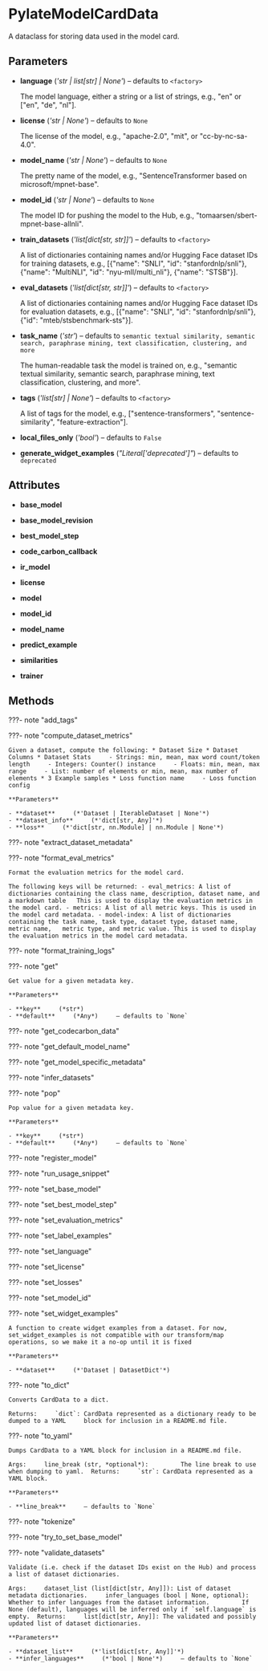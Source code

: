 # PylateModelCardData

A dataclass for storing data used in the model card.



## Parameters

- **language** (*'str | list[str] | None'*) – defaults to `<factory>`

    The model language, either a string or a list of strings, e.g., "en" or ["en", "de", "nl"].

- **license** (*'str | None'*) – defaults to `None`

    The license of the model, e.g., "apache-2.0", "mit", or "cc-by-nc-sa-4.0".

- **model_name** (*'str | None'*) – defaults to `None`

    The pretty name of the model, e.g., "SentenceTransformer based on microsoft/mpnet-base".

- **model_id** (*'str | None'*) – defaults to `None`

    The model ID for pushing the model to the Hub, e.g., "tomaarsen/sbert-mpnet-base-allnli".

- **train_datasets** (*'list[dict[str, str]]'*) – defaults to `<factory>`

    A list of dictionaries containing names and/or Hugging Face dataset IDs for training datasets, e.g., [{"name": "SNLI", "id": "stanfordnlp/snli"}, {"name": "MultiNLI", "id": "nyu-mll/multi_nli"}, {"name": "STSB"}].

- **eval_datasets** (*'list[dict[str, str]]'*) – defaults to `<factory>`

    A list of dictionaries containing names and/or Hugging Face dataset IDs for evaluation datasets, e.g., [{"name": "SNLI", "id": "stanfordnlp/snli"}, {"id": "mteb/stsbenchmark-sts"}].

- **task_name** (*'str'*) – defaults to `semantic textual similarity, semantic search, paraphrase mining, text classification, clustering, and more`

    The human-readable task the model is trained on, e.g., "semantic textual similarity, semantic search, paraphrase mining, text classification, clustering, and more".

- **tags** (*'list[str] | None'*) – defaults to `<factory>`

    A list of tags for the model, e.g., ["sentence-transformers", "sentence-similarity", "feature-extraction"].

- **local_files_only** (*'bool'*) – defaults to `False`

- **generate_widget_examples** (*"Literal['deprecated']"*) – defaults to `deprecated`


## Attributes

- **base_model**

- **base_model_revision**

- **best_model_step**

- **code_carbon_callback**

- **ir_model**

- **license**

- **model**

- **model_id**

- **model_name**

- **predict_example**

- **similarities**

- **trainer**



## Methods

???- note "add_tags"

???- note "compute_dataset_metrics"

    Given a dataset, compute the following: * Dataset Size * Dataset Columns * Dataset Stats     - Strings: min, mean, max word count/token length     - Integers: Counter() instance     - Floats: min, mean, max range     - List: number of elements or min, mean, max number of elements * 3 Example samples * Loss function name     - Loss function config

    **Parameters**

    - **dataset**     (*'Dataset | IterableDataset | None'*)
    - **dataset_info**     (*'dict[str, Any]'*)
    - **loss**     (*'dict[str, nn.Module] | nn.Module | None'*)

???- note "extract_dataset_metadata"

???- note "format_eval_metrics"

    Format the evaluation metrics for the model card.

    The following keys will be returned: - eval_metrics: A list of dictionaries containing the class name, description, dataset name, and a markdown table   This is used to display the evaluation metrics in the model card. - metrics: A list of all metric keys. This is used in the model card metadata. - model-index: A list of dictionaries containing the task name, task type, dataset type, dataset name, metric name,   metric type, and metric value. This is used to display the evaluation metrics in the model card metadata.


???- note "format_training_logs"

???- note "get"

    Get value for a given metadata key.

    **Parameters**

    - **key**     (*str*)
    - **default**     (*Any*)     – defaults to `None`

???- note "get_codecarbon_data"

???- note "get_default_model_name"

???- note "get_model_specific_metadata"

???- note "infer_datasets"

???- note "pop"

    Pop value for a given metadata key.

    **Parameters**

    - **key**     (*str*)
    - **default**     (*Any*)     – defaults to `None`

???- note "register_model"

???- note "run_usage_snippet"

???- note "set_base_model"

???- note "set_best_model_step"

???- note "set_evaluation_metrics"

???- note "set_label_examples"

???- note "set_language"

???- note "set_license"

???- note "set_losses"

???- note "set_model_id"

???- note "set_widget_examples"

    A function to create widget examples from a dataset. For now, set_widget_examples is not compatible with our transform/map operations, so we make it a no-op until it is fixed

    **Parameters**

    - **dataset**     (*'Dataset | DatasetDict'*)

???- note "to_dict"

    Converts CardData to a dict.

    Returns:     `dict`: CardData represented as a dictionary ready to be dumped to a YAML     block for inclusion in a README.md file.


???- note "to_yaml"

    Dumps CardData to a YAML block for inclusion in a README.md file.

    Args:     line_break (str, *optional*):         The line break to use when dumping to yaml.  Returns:     `str`: CardData represented as a YAML block.

    **Parameters**

    - **line_break**     – defaults to `None`

???- note "tokenize"

???- note "try_to_set_base_model"

???- note "validate_datasets"

    Validate (i.e. check if the dataset IDs exist on the Hub) and process a list of dataset dictionaries.

    Args:     dataset_list (list[dict[str, Any]]): List of dataset metadata dictionaries.     infer_languages (bool | None, optional): Whether to infer languages from the dataset information.         If None (default), languages will be inferred only if `self.language` is empty.  Returns:     list[dict[str, Any]]: The validated and possibly updated list of dataset dictionaries.

    **Parameters**

    - **dataset_list**     (*'list[dict[str, Any]]'*)
    - **infer_languages**     (*'bool | None'*)     – defaults to `None`
